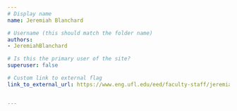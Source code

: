 ```yaml
---
# Display name
name: Jeremiah Blanchard

# Username (this should match the folder name)
authors:
- JeremiahBlanchard

# Is this the primary user of the site?
superuser: false

# Custom link to external flag
link_to_external_url: https://www.eng.ufl.edu/eed/faculty-staff/jeremiah-blanchard/


---
```

